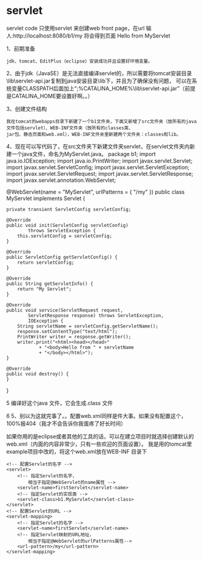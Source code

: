 # servlet
servlet code
只使用servlet 来创建web front page，在url 输人:http://localhost:8080/b1/my
将会得到页面
Hello from MyServlet

1、前期准备

    jdk、tomcat、EditPlus（eclipse）安装成功并且设置好环境变量。

2、由于jdk（JavaSE）是无法直接编译servlet的，所以需要将tomcat安装目录\lib\servlet-api.jar复制到java安装目录\lib下，并且为了确保没有问题，
可以在系统变量CLASSPATH后面加上“;%CATALINA_HOME%\lib\servlet-api.jar”（前提是CATALINA_HOME要设置好啊。。）

3、创建文件结构

    我在tomcat的webapps目录下新建了一个b1文件夹，下面又新增了src文件夹（放所有的java文件包括servlet）、WEB-INF文件夹（放所有的classes类、
    jar包、静态页面和web.xml），WEB-INF文件夹里新建两个文件夹：classes和lib。

4、现在可以写代码了，在src文件夹下新建文件夹servlet，在servlet文件夹内新建一个java文件，命名为MyServlet.java。
package b1;
import java.io.IOException;
import java.io.PrintWriter;
import javax.servlet.Servlet;
import javax.servlet.ServletConfig;
import javax.servlet.ServletException;
import javax.servlet.ServletRequest;
import javax.servlet.ServletResponse;
import javax.servlet.annotation.WebServlet;

@WebServlet(name = "MyServlet", urlPatterns = { "/my" })
public class MyServlet implements Servlet {
    
    private transient ServletConfig servletConfig;

    @Override
    public void init(ServletConfig servletConfig)
            throws ServletException {
        this.servletConfig = servletConfig;
    }
    
    @Override
    public ServletConfig getServletConfig() {
        return servletConfig;
    }

    @Override
    public String getServletInfo() {
        return "My Servlet";
    }

    @Override
    public void service(ServletRequest request,
            ServletResponse response) throws ServletException,
            IOException {
        String servletName = servletConfig.getServletName();
        response.setContentType("text/html");
        PrintWriter writer = response.getWriter();
        writer.print("<html><head></head>"
                + "<body>Hello from " + servletName 
                + "</body></html>");
    }

    @Override
    public void destroy() {
    }    
}

5 编译好这个java 文件，它会生成.class 文件

6 5、别以为这就完事了。。配置web.xml同样是件大事。如果没有配置这个，100%报404（我才不会告诉你我蛋疼了好长时间）

如果你用的是eclipse或者其他的工具的话，可以在建立项目时就选择创建默认的web.xml（内面的内容非常少，只有一些欢迎的页面设置）。
我是用的tomcat里example项目中改的，将这个web.xml放在WEB-INF 目录下
<?xml version="1.0" encoding="GBK"?>
<web-app xmlns="http://xmlns.jcp.org/xml/ns/javaee"
	xmlns:xsi="http://www.w3.org/2001/XMLSchema-instance"
	xsi:schemaLocation="http://xmlns.jcp.org/xml/ns/javaee
	http://xmlns.jcp.org/xml/ns/javaee/web-app_3_1.xsd"
	version="3.1">

	<!-- 配置Servlet的名字 -->
	<servlet>
		<!-- 指定Servlet的名字，
			相当于指定@WebServlet的name属性 -->
		<servlet-name>firstServlet</servlet-name>
		<!-- 指定Servlet的实现类 -->
		<servlet-class>b1.MyServlet</servlet-class>
	</servlet>
	<!-- 配置Servlet的URL -->
	<servlet-mapping>
		<!-- 指定Servlet的名字 -->
		<servlet-name>firstServlet</servlet-name>
		<!-- 指定Servlet映射的URL地址，
			相当于指定@WebServlet的urlPatterns属性-->
		<url-pattern>/my</url-pattern>
	</servlet-mapping>

</web-app>




